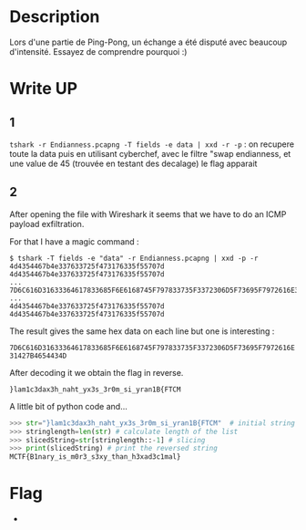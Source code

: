 # Description
Lors d'une partie de Ping-Pong, un échange a été disputé avec beaucoup d'intensité. Essayez de comprendre pourquoi :)

# Write UP
## 1
`tshark -r Endianness.pcapng -T fields -e data | xxd -r -p` : on recupere toute la data puis en utilisant cyberchef, avec le filtre "swap endianness, et une value de 45 (trouvée en testant des decalage) le flag apparait

## 2
After opening the file with Wireshark it seems that we have to do an ICMP payload exfiltration.

For that I have a magic command :

```
$ tshark -T fields -e "data" -r Endianness.pcapng | xxd -p -r
4d4354467b4e337633725f473176335f55707d
4d4354467b4e337633725f473176335f55707d
...
7D6C616D31633364617833685F6E6168745F797833735F3372306D5F73695F7972616E31427B4654434D
...
4d4354467b4e337633725f473176335f55707d
4d4354467b4e337633725f473176335f55707d
```

The result gives the same hex data on each line but one is interesting :

`7D6C616D31633364617833685F6E6168745F797833735F3372306D5F73695F7972616E31427B4654434D`

After decoding it we obtain the flag in reverse.

`}lam1c3dax3h_naht_yx3s_3r0m_si_yran1B{FTCM`

A little bit of python code and...

```python
>>> str="}lam1c3dax3h_naht_yx3s_3r0m_si_yran1B{FTCM"  # initial string
>>> stringlength=len(str) # calculate length of the list
>>> slicedString=str[stringlength::-1] # slicing
>>> print(slicedString) # print the reversed string
MCTF{B1nary_is_m0r3_s3xy_than_h3xad3c1mal}
```

# Flag
-  